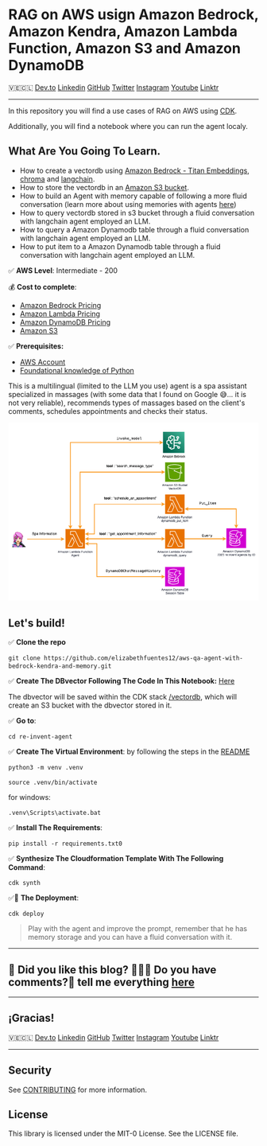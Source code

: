 # RAG on AWS usign Amazon Bedrock, Amazon Kendra, Amazon Lambda Function, Amazon S3 and Amazon DynamoDB

🇻🇪🇨🇱 [Dev.to](https://dev.to/elizabethfuentes12) [Linkedin](https://www.linkedin.com/in/lizfue/) [GitHub](https://github.com/elizabethfuentes12/) [Twitter](https://twitter.com/elizabethfue12) [Instagram](https://www.instagram.com/elifue.tech) [Youtube](https://www.youtube.com/channel/UCr0Gnc-t30m4xyrvsQpNp2Q)
[Linktr](https://linktr.ee/elizabethfuentesleone)

---

In this repository you will find a use cases of RAG on AWS using [CDK](https://docs.aws.amazon.com/cdk/v2/guide/home.html). 

Additionally,  you will find a notebook where you can run the agent localy.

## What Are You Going To Learn. 

- How to create a vectordb using [Amazon Bedrock - Titan Embeddings](https://docs.aws.amazon.com/bedrock/latest/userguide/embeddings.html),  [chroma](https://www.trychroma.com/) and [langchain](https://www.langchain.com/).
- How to store the vectordb in an [Amazon S3 bucket](https://docs.aws.amazon.com/AmazonS3/latest/userguide/UsingBucket.html).
- How to build an Agent with memory capable of following a more fluid conversation (learn more about using memories with agents [here](https://community.aws/posts/working-with-your-live-data-using-langchain))
- How to query vectordb stored in s3 bucket through a fluid conversation with langchain agent employed an LLM.
- How to query a Amazon Dynamodb table through a fluid conversation with langchain agent employed an LLM.
- How to put item to a Amazon Dynamodb table through a fluid conversation with langchain agent employed an LLM.

✅ **AWS Level**: Intermediate - 200   

💰 **Cost to complete**: 
- [Amazon Bedrock Pricing](https://aws.amazon.com/bedrock/pricing/)
- [Amazon Lambda Pricing](https://aws.amazon.com/lambda/pricing/)
- [Amazon DynamoDB Pricing](https://aws.amazon.com/dynamodb/pricing/)
- [Amazon S3](https://aws.amazon.com/s3/pricing/)

✅ **Prerequisites:**

- [AWS Account](https://aws.amazon.com/resources/create-account/?sc_channel=el&sc_campaign=datamlwave&sc_content=cicdcfnaws&sc_geo=mult&sc_country=mult&sc_outcome=acq) 
-  [Foundational knowledge of Python](https://catalog.us-east-1.prod.workshops.aws/workshops/3d705026-9edc-40e8-b353-bdabb116c89c/) 

This is a multilingual (limited to the LLM you use) agent is a spa assistant specialized in massages (with some data that I found on Google 😅... it is not very reliable), recommends types of massages based on the client's comments, schedules appointments and checks their status.

![Digrama parte 1](/imagenes/image_01.png)

## Let's build!

✅ **Clone the repo**

```
git clone https://github.com/elizabethfuentes12/aws-qa-agent-with-bedrock-kendra-and-memory.git
```

✅ **Create The DBvector Following The Code In This Notebook:** [Here](create_vectordb_data_spa.ipynb)

The dbvector will be saved within the CDK stack [/vectordb](/spa-assistant-agent/vectordb), which will create an S3 bucket with the dbvector stored in it.

✅ **Go to**: 

```
cd re-invent-agent
```

✅ **Create The Virtual Environment**: by following the steps in the [README](/re-invent-agent/README.md)

```
python3 -m venv .venv
```

```
source .venv/bin/activate
```
for windows: 

```
.venv\Scripts\activate.bat
```

✅ **Install The Requirements**:

```
pip install -r requirements.txt0
```

✅ **Synthesize The Cloudformation Template With The Following Command**:

```
cdk synth
```

✅🚀 **The Deployment**:

```
cdk deploy
```

> Play with the agent and improve the prompt, remember that he has memory storage and you can have a fluid conversation with it.


----

## 🚨 Did you like this blog? 👩🏻‍💻 Do you have comments?🎤 tell me everything [here](https://www.pulse.aws/survey/6V3IYE9H)

----

## ¡Gracias!

🇻🇪🇨🇱 [Dev.to](https://dev.to/elizabethfuentes12) [Linkedin](https://www.linkedin.com/in/lizfue/) [GitHub](https://github.com/elizabethfuentes12/) [Twitter](https://twitter.com/elizabethfue12) [Instagram](https://www.instagram.com/elifue.tech) [Youtube](https://www.youtube.com/channel/UCr0Gnc-t30m4xyrvsQpNp2Q)
[Linktr](https://linktr.ee/elizabethfuentesleone)

---


## Security

See [CONTRIBUTING](CONTRIBUTING.md#security-issue-notifications) for more information.

## License

This library is licensed under the MIT-0 License. See the LICENSE file.